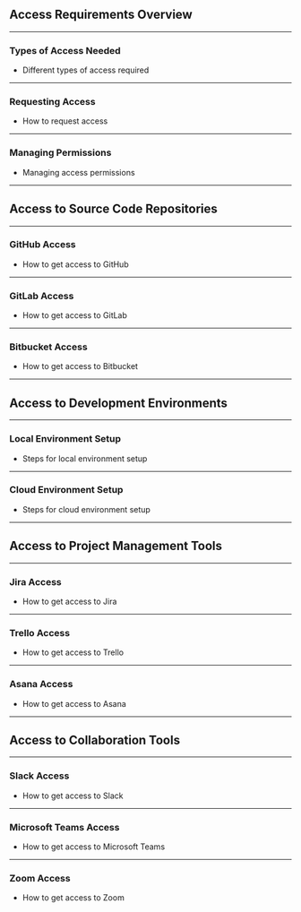 ## Access Requirements Overview
---

### Types of Access Needed
- Different types of access required
---

### Requesting Access
- How to request access
---

### Managing Permissions
- Managing access permissions
---

## Access to Source Code Repositories
---

### GitHub Access
- How to get access to GitHub
---

### GitLab Access
- How to get access to GitLab
---

### Bitbucket Access
- How to get access to Bitbucket
---

## Access to Development Environments
---

### Local Environment Setup
- Steps for local environment setup
---

### Cloud Environment Setup
- Steps for cloud environment setup
---

## Access to Project Management Tools
---

### Jira Access
- How to get access to Jira
---

### Trello Access
- How to get access to Trello
---

### Asana Access
- How to get access to Asana
---

## Access to Collaboration Tools
---

### Slack Access
- How to get access to Slack
---

### Microsoft Teams Access
- How to get access to Microsoft Teams
---

### Zoom Access
- How to get access to Zoom
